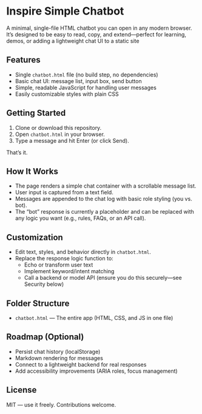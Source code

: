 # Inspire Simple Chatbot

A minimal, single-file HTML chatbot you can open in any modern browser. It’s designed to be easy to read, copy, and extend—perfect for learning, demos, or adding a lightweight chat UI to a static site

## Features

- Single `chatbot.html` file (no build step, no dependencies)
- Basic chat UI: message list, input box, send button
- Simple, readable JavaScript for handling user messages
- Easily customizable styles with plain CSS

## Getting Started

1. Clone or download this repository.
2. Open `chatbot.html` in your browser.
3. Type a message and hit Enter (or click Send).

That’s it.

## How It Works

- The page renders a simple chat container with a scrollable message list.
- User input is captured from a text field.
- Messages are appended to the chat log with basic role styling (you vs. bot).
- The “bot” response is currently a placeholder and can be replaced with any logic you want (e.g., rules, FAQs, or an API call).

## Customization

- Edit text, styles, and behavior directly in `chatbot.html`.
- Replace the response logic function to:
  - Echo or transform user text
  - Implement keyword/intent matching
  - Call a backend or model API (ensure you do this securely—see Security below)

## Folder Structure

- `chatbot.html` — The entire app (HTML, CSS, and JS in one file)

## Roadmap (Optional)

- Persist chat history (localStorage)
- Markdown rendering for messages
- Connect to a lightweight backend for real responses
- Add accessibility improvements (ARIA roles, focus management)

## License

MIT — use it freely. Contributions welcome.
